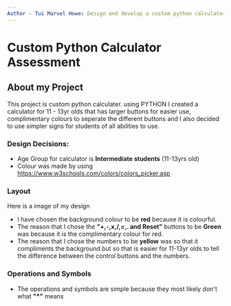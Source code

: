 ```yaml
---
Author - Tui Marvel Howe: Design and develop a custom python calculater
---
```



# Custom Python Calculator Assessment

## About my Project
This project is custom python calculater. using PYTHON I created a calculator for 11 - 13yr olds that has larger buttons for easier use, complimentary colours to seperate the different buttons and I also decided to use simpler signs for students of all abilities to use. 

### Design Decisions:
- Age Group for calculator is **Intermediate students** (11-13yrs old)
- Colour was made by using https://www.w3schools.com/colors/colors_picker.asp

### Layout
Here is a image of my design

- I have chosen the background colour to be **red** because it is colourful.
- The reason that I chose the **"+,-,x,/,=,. and Reset"** buttons to be **Green** was because it is the complimentary colour for red.
- The reason that I chose the numbers to be **yellow** was so that it compliments the background but so that is easier for 11-13yr olds to tell the difference between the control buttons and the numbers.

### Operations and Symbols
- The operations and symbols are simple because they most likely don't what **"*"** means

